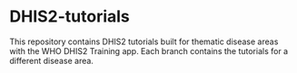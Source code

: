 # DHIS2-tutorials
This repository contains DHIS2 tutorials built for thematic disease areas with the WHO DHIS2 Training app. Each branch contains the tutorials for a different disease area.
